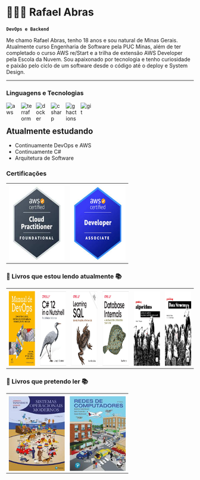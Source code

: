 # 👩🏻‍💻 Rafael Abras

**`DevOps e Backend`**

Me chamo Rafael Abras, tenho 18 anos e sou natural de Minas Gerais. Atualmente curso Engenharia de Software pela PUC Minas, além de ter completado o curso AWS re/Start e a trilha de extensão AWS Developer pela Escola da Nuvem. Sou apaixonado por tecnologia e tenho curiosidade e paixão pelo ciclo de um software desde o código até o deploy e System Design.


---

### Linguagens e Tecnologias

<img 
    align="left" 
    alt="aws"
    title="aws" 
    width="30px" 
    style="padding-right: 10px;" 
    src="https://cdn.jsdelivr.net/gh/devicons/devicon@latest/icons/amazonwebservices/amazonwebservices-plain-wordmark.svg" 
/>
<img 
    align="left" 
    alt="terraform" 
    title="terraform"
    width="30px" 
    style="padding-right: 10px;" 
    src="https://cdn.jsdelivr.net/gh/devicons/devicon@latest/icons/terraform/terraform-original.svg" 
/>
<img 
    align="left" 
    alt="docker" 
    title="docker"
    width="30px" 
    style="padding-right: 10px;" 
    src="https://cdn.jsdelivr.net/gh/devicons/devicon@latest/icons/docker/docker-original-wordmark.svg" 
/>
<img 
    align="left" 
    alt="csharp"
    title="csharp" 
    width="30px" 
    style="padding-right: 10px;" 
    src="https://cdn.jsdelivr.net/gh/devicons/devicon@latest/icons/csharp/csharp-original.svg" 
/>
<img 
    align="left" 
    alt="ghactions" 
    title="ghactions"
    width="30px" 
    style="padding-right: 10px;" 
    src="https://cdn.jsdelivr.net/gh/devicons/devicon@latest/icons/githubactions/githubactions-plain-wordmark.svg" 
/>
<img 
    align="left" 
    alt="git" 
    title="git"
    width="30px" 
    style="padding-right: 10px;" 
    src="https://cdn.jsdelivr.net/gh/devicons/devicon@latest/icons/git/git-original.svg" 
/>

<br/>
<br/>

## Atualmente estudando
 - Continuamente DevOps e AWS
 - Continuamente C#
 - Arquitetura de Software

### Certificações

<div align="center">
<table>
<tr>
<td align="center" colspan="5"></td>
</tr>
<tr>
<td>
<img width="150" height="200" src="imgs/cloud_p.jpg"/>
</td>
    <td>
<img width="150" height="200" src="imgs/dev_associate.jpg"/>
</td>
</table>
</div>

### 📖 Livros que estou lendo atualmente 📚

<div align="center">
<table>
<tr>
<td align="center" colspan="5"></td>
</tr>
<tr>
<td>
<img width="150" height="200" src="imgs/61uelQAJ1SL.jpg"/>
</td>
<td>
<img width="150" height="200" src="imgs/learning.oreilly.jpg"/>
</td>
    <td>
<img width="150" height="200" src="imgs/sql_oreilly.jpg"/>
</td>
    <td>
<img width="150" height="200" src="imgs/db_internals_oreilly.jpg"/>
</td>
        <td>
<img width="150" height="200" src="imgs/grk_alg.jpg"/>
</td>
    <td>
<img width="150" height="200" src="imgs/grk_data_structures.jpg"/>
</td>
</table>
</div>

### 📖 Livros que pretendo ler 📚

<div align="center">
<table>
<tr>
<td align="center" colspan="5"></td>
</tr>
<tr>
<td>
<img width="150" height="200" src="imgs/sis_operacionais.jpg"/>
</td>
<td>
<img width="150" height="200" src="imgs/redes.jpg"/>
</td>
</table>
</div>


